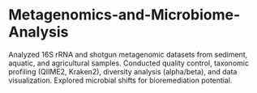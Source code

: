 # Metagenomics-and-Microbiome-Analysis
Analyzed 16S rRNA and shotgun metagenomic datasets from sediment, aquatic, and agricultural samples. Conducted quality control, taxonomic profiling (QIIME2, Kraken2), diversity analysis (alpha/beta), and data visualization. Explored microbial shifts for bioremediation potential.
